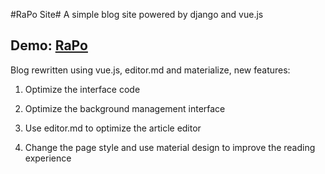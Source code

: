 #RaPo Site#
A simple blog site powered by django and vue.js

Demo: [RaPo][1]
---

Blog rewritten using vue.js, editor.md and materialize, new features:

1. Optimize the interface code

2. Optimize the background management interface

3. Use editor.md to optimize the article editor

4. Change the page style and use material design to improve the reading experience

[1]: https://www.rapospectre.com
[2]: https://www.rapospectre.com/blog/blog-update-verison-3

